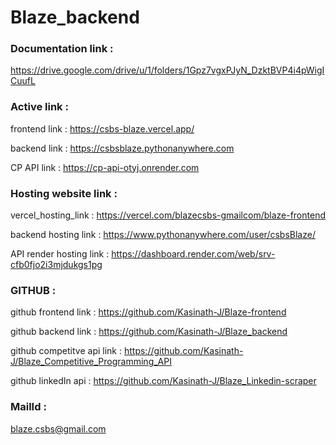 # Blaze_backend

### Documentation link : 
https://drive.google.com/drive/u/1/folders/1Gpz7vgxPJyN_DzktBVP4i4pWigICuufL    

### Active link : 

frontend link : https://csbs-blaze.vercel.app/

backend link : https://csbsblaze.pythonanywhere.com

CP API link : https://cp-api-otyj.onrender.com



### Hosting website link : 

vercel_hosting_link : https://vercel.com/blazecsbs-gmailcom/blaze-frontend

backend hosting link : https://www.pythonanywhere.com/user/csbsBlaze/

API render hosting link : https://dashboard.render.com/web/srv-cfb0fjo2i3mjdukgs1pg


### GITHUB : 

github frontend link : https://github.com/Kasinath-J/Blaze-frontend

github backend link : https://github.com/Kasinath-J/Blaze_backend

github competitve api link : https://github.com/Kasinath-J/Blaze_Competitive_Programming_API

github linkedIn api : https://github.com/Kasinath-J/Blaze_Linkedin-scraper


### MailId :

blaze.csbs@gmail.com
